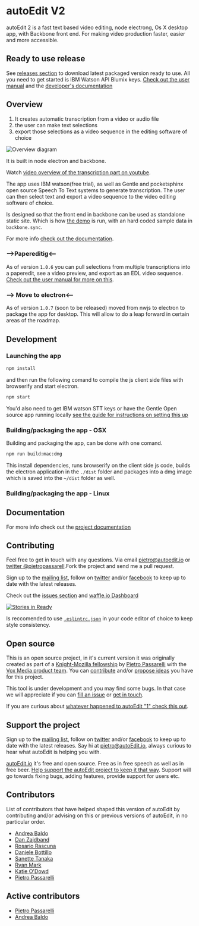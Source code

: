 # autoEdit V2

autoEdit 2 is a fast text based video editing, node electrong, Os X desktop app, with Backbone front end. For making video production faster, easier and more accessible.

## Ready to use release 

See [releases section](https://github.com/OpenNewsLabs/autoEdit_2/releases) to download latest packaged version ready to use. 
All you need to get started is IBM Watson API Blumix keys. [Check out the user manual](hhttps://pietropassarelli.gitbooks.io/autoedit2-user-manual/content/) and the [developer's documentation](https://pietropassarelli.gitbooks.io/autoedit-2-r-d-documentation-for-developers/content/)


## Overview


1. It creates automatic transcription from a video or audio file
2. the user can make text selections 
3. export those selections as a video sequence in the editing software of choice


![Overview diagram ](/assets/autoEdit_overview_diagram_1.0.7.png)


It is built in node electron and backbone. 

<!-- ![Transcription ](/docs/img/gif/3_transcription.gif) -->

Watch [video overview of the transcription part on youtube](http://www.youtube.com/watch?v=4z143-nJlzs).

The app uses IBM watson(free trial), as well as Gentle and pocketsphinx open source Speech To Text systems to generate transcription.
The user can then select text and export a video sequence to the video editing software of choice.

Is designed so that the front end in backbone can be used as standalone static site. Which is how 
[the demo](https://opennewslabs.github.io/autoEdit_2/demo/index.html) is run, with an hard coded sample data in `backbone.sync`.

For more info [check out the documentation](https://pietropassarelli.gitbooks.io/autoedit-2-documentation/content/).

### -->Papereditig<--

As of version `1.0.6` you can pull selections from multiple transcriptions into a paperedit, see a video preview, and export as an EDL video sequence. [Check out the user manual for more on this](https://pietropassarelli.gitbooks.io/autoedit2-user-manual/content/paperediting.html).

### --> Move to electron<--
As of version `1.0.7` (soon to be released) moved from nwjs to electron to package the app for desktop. This will allow to do a leap forward in certain areas of the roadmap. 

## Development

### Launching the app

```bash
npm install
``` 

and then run the following comand to compile the js client side files with browserify and start electron. 

```bash
npm start
```

You'd also need to get IBM watson STT keys or have the Gentle Open source app running locally [see the guide for instructions on setting this up ](https://pietropassarelli.gitbooks.io/autoedit2-user-manual/content/chapter1.html)

### Building/packaging the app - OSX

Building and packaging the app, can be done with one comand. 


```bash
npm run build:mac:dmg
```

This install dependencies, runs browserify on the client side js code, builds the electron application in the `./dist` folder and packages into a dmg image which is saved into the `~/dist` folder as well. 


### Building/packaging the app - Linux

<!-- Build for Linux 

https://github.com/electron-userland/electron-builder/wiki/Multi-Platform-Build#linux

Build for windows 
-->



## Documentation 

For more info check out the [project documentation](https://pietropassarelli.gitbooks.io/autoedit-2-r-d-documentation-for-developers/content/)


## Contributing
Feel free to get in touch with any questions. Via email <pietro@autoedit.io> or [twitter @pietropassarell](https://twitter.com/pietropassarell).Fork the project and send me a pull request.

Sign up to the [mailing list](http://eepurl.com/cMzwSX), follow on [twitter](http://twitter.com/autoEdit2) and/or [facebook](https://www.facebook.com/autoEdit.io/) to keep up to date with the latest releases. 

Check out the [issues section](https://github.com/OpenNewsLabs/autoEdit_2/issues) and [waffle.io Dashboard](https://waffle.io/OpenNewsLabs/autoEdit_2)

[![Stories in Ready](https://badge.waffle.io/OpenNewsLabs/autoEdit_2.png?label=ready&title=Ready)](https://waffle.io/OpenNewsLabs/autoEdit_2)

Is reccomended to use [`.eslintrc.json`](./.eslintrc.json) in your code editor of choice to keep style consistency.

## Open source 

This is an open source project, in it's current version it was originally created as part of a [Knight-Mozilla fellowship](https://opennews.org/what/fellowships/) by [Pietro Passarelli](http://pietropassarelli.com) with the [Vox Media product team](http://product.voxmedia.com). You can [contribute](https://github.com/OpenNewsLabs/autoEdit_2) and/or <a href="mailto:{{site.email}}?Subject=autoEdit%202%20question">propose ideas</a> you have for this project.

This tool is under development and you may find some bugs. In that case we will appreciate if you can [fill an issue](https://github.com/OpenNewsLabs/autoEdit_2/issues) or  <a href="mailto:pietro@autoEdit.io?Subject=Hello" target="_top">get in touch</a>.

If you are curious about [whatever happened to autoEdit "1" check this out](http://pietropassarelli.com/autoEdit.html).

## Support the project 

Sign up to the [mailing list](http://eepurl.com/cMzwSX), follow on [twitter](http://twitter.com/autoEdit2) and/or [facebook](https://www.facebook.com/autoEdit.io/) to keep up to date with the latest releases. Say hi at <a href="mailto:pietro@autoEdit.io?Subject=Hello" target="_top">pietro@autoEdit.io</a>, always curious to hear what autoEdit is helping you with.

[autoEdit.io](http://www.autoEdit.io) it's free and open source. Free as in free speech as well as in free beer. [Help support the autoEdit project to keep it that way](https://donorbox.org/c9762eef-0e08-468e-90cb-2d00643697f8?recurring=true). Support will go towards fixing bugs, adding features, provide support for users etc.

 
## Contributors

List of contributors that have helped shaped this version of autoEdit by contributing and/or advising on this or previous versions of autoEdit, in no particular order.

- [Andrea Baldo](https://twitter.com/and_baldo)
- [Dan Zajdband](https://twitter.com/impronunciable)
- [Rosario Rascuna](https://twitter.com/_sarhus)
- [Daniele Bottillo](https://twitter.com/dbottillo)
- [Sanette Tanaka](https://twitter.com/ssktanaka)
- [Ryan Mark](https://twitter.com/ryanmark)
- [Katie O'Dowd]()
- [Pietro Passarelli](http://github.com/pietrop)

## Active contributors 

- [Pietro Passarelli](http://github.com/pietrop)
- [Andrea Baldo](https://twitter.com/and_baldo)



